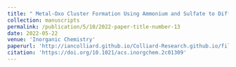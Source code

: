 ```yaml
---
title: " Metal-Oxo Cluster Formation Using Ammonium and Sulfate to Differentiate MIV (Th, U, Ce) Chemistries"
collection: manuscripts
permalink: /publication/5/10/2022-paper-title-number-13
date: 2022-05-22
venue: 'Inorganic Chemistry'
paperurl: 'http://iancolliard.github.io/Colliard-Research.github.io/files/paper13.pdf'
citation: 'https://doi.org/10.1021/acs.inorgchem.2c01309'
---
```

